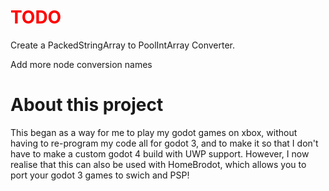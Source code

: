 <h1 style="color:red;"> TODO </h1>
<p> Create a PackedStringArray to PoolIntArray Converter.</p>
<p> Add more node conversion names</p>

<h1>About this project</h1>
<p>This began as a way for me to play my godot games on xbox, without having to re-program my code all for godot 3, and to make it so that I don't have to make a custom godot 4 build with UWP support. However, I now realise that this can also be used with HomeBrodot, which allows you to port your godot 3 games to swich and PSP!</p>
